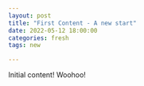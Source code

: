 ```yaml
---
layout: post
title: "First Content - A new start"
date: 2022-05-12 18:00:00
categories: fresh
tags: new

---
```


Initial content! Woohoo!

